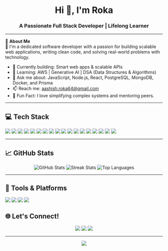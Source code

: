 <h1 align="center">Hi 👋, I'm Roka</h1>
<h3 align="center">A Passionate Full Stack Developer | Lifelong Learner</h3>

---

🌟 **About Me**  
🚀 I'm a dedicated software developer with a passion for building scalable web applications, writing clean code, and solving real-world problems with technology.

- 🔭 Currently building: Smart web apps & scalable APIs  
- 🌱 Learning: AWS | Generative AI | DSA (Data Structures & Algorithms)  
- 💬 Ask me about: JavaScript, Node.js, React, PostgreSQL, MongoDB, Docker, and Prisma  
- 📫 Reach me: [aashish.roka64@gmail.com](mailto:aashish.roka64@gmail.com)  
- 🧠 Fun Fact: I love simplifying complex systems and mentoring peers.

---

## 💻 Tech Stack
<p align="left">
  <img src="https://img.shields.io/badge/javascript-%23323330.svg?style=for-the-badge&logo=javascript&logoColor=%23F7DF1E"/>
  <img src="https://img.shields.io/badge/typescript-%23007ACC.svg?style=for-the-badge&logo=typescript&logoColor=white"/>
  <img src="https://img.shields.io/badge/node.js-6DA55F?style=for-the-badge&logo=node.js&logoColor=white"/>
  <img src="https://img.shields.io/badge/express.js-%23404d59.svg?style=for-the-badge&logo=express&logoColor=%2361DAFB"/>
  <img src="https://img.shields.io/badge/react-%2320232a.svg?style=for-the-badge&logo=react&logoColor=%2361DAFB"/>
  <img src="https://img.shields.io/badge/next-black?style=for-the-badge&logo=next.js&logoColor=white"/>
  <img src="https://img.shields.io/badge/tailwindcss-%2338B2AC.svg?style=for-the-badge&logo=tailwind-css&logoColor=white"/>
  <img src="https://img.shields.io/badge/postgres-%23316192.svg?style=for-the-badge&logo=postgresql&logoColor=white"/>
  <img src="https://img.shields.io/badge/mysql-4479A1.svg?style=for-the-badge&logo=mysql&logoColor=white"/>
  <img src="https://img.shields.io/badge/MongoDB-%234ea94b.svg?style=for-the-badge&logo=mongodb&logoColor=white"/>
  <img src="https://img.shields.io/badge/Prisma-3982CE?style=for-the-badge&logo=Prisma&logoColor=white"/>
  <img src="https://img.shields.io/badge/docker-%230db7ed.svg?style=for-the-badge&logo=docker&logoColor=white"/>
  <img src="https://img.shields.io/badge/github-%23121011.svg?style=for-the-badge&logo=github&logoColor=white"/>
  <img src="https://img.shields.io/badge/git-%23F05033.svg?style=for-the-badge&logo=git&logoColor=white"/>
  <img src="https://img.shields.io/badge/Postman-FF6C37?style=for-the-badge&logo=postman&logoColor=white"/>
  <img src="https://img.shields.io/badge/markdown-%23000000.svg?style=for-the-badge&logo=markdown&logoColor=white"/>
  <img src="https://img.shields.io/badge/WordPress-%23117AC9.svg?style=for-the-badge&logo=WordPress&logoColor=white"/>
  <img src="https://img.shields.io/badge/Appwrite-%23FD366E.svg?style=for-the-badge&logo=appwrite&logoColor=white"/>
</p>

---

## 📈 GitHub Stats
<p align="center">
  <img src="https://github-readme-stats.vercel.app/api?username=roka59&theme=tokyonight&show_icons=true&hide_border=false" alt="GitHub Stats" />
  <img src="https://github-readme-streak-stats.herokuapp.com/?user=roka59&theme=tokyonight&hide_border=false" alt="Streak Stats" />
  <img src="https://github-readme-stats.vercel.app/api/top-langs/?username=roka59&theme=tokyonight&layout=compact&hide_border=false" alt="Top Languages" />
</p>

---

## 🔧 Tools & Platforms
<p align="left">
  <img src="https://img.shields.io/badge/GitHub%20Actions-2088FF.svg?style=for-the-badge&logo=github-actions&logoColor=white"/>
  <img src="https://img.shields.io/badge/Notion-%23000000.svg?style=for-the-badge&logo=notion&logoColor=white"/>
  <img src="https://img.shields.io/badge/Vercel-%23000000.svg?style=for-the-badge&logo=vercel&logoColor=white"/>
  <img src="https://img.shields.io/badge/VS%20Code-007ACC.svg?style=for-the-badge&logo=visual-studio-code&logoColor=white"/>
</p>



## 🌐 Let's Connect!
<p align="center">
  <a href="https://github.com/roka59"><img src="https://img.shields.io/badge/GitHub-%23121011.svg?style=for-the-badge&logo=github&logoColor=white"/></a>
  <a href="mailto:aashish.roka64@gmail.com"><img src="https://img.shields.io/badge/Email-D14836?style=for-the-badge&logo=gmail&logoColor=white"/></a>
  <a href="https://linkedin.com/in/aashish-roka/"><img src="https://img.shields.io/badge/LinkedIn-%230077B5.svg?style=for-the-badge&logo=linkedin&logoColor=white"/></a>
</p>

---

<p align="center">
  <img src="https://visitcount.itsvg.in/api?id=roka59&icon=0&color=0" />
</p>

